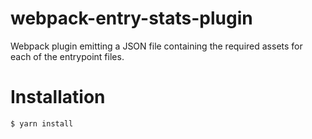 # webpack-entry-stats-plugin
Webpack plugin emitting a JSON file containing the required assets for each of the entrypoint files.

# Installation

```
$ yarn install
```
